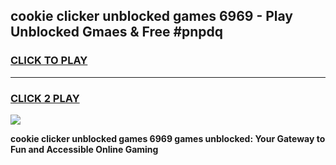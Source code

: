 
## cookie clicker unblocked games 6969 - Play Unblocked Gmaes & Free #pnpdq
<h3>
<a href="https://premium.freeplayer.one?title=cookie_clicker_unblocked_games_6969&ref=01M">CLICK TO PLAY</a></h3>
<hr>

<h3>
<a href="https://premium.freeplayer.one?title=cookie_clicker_unblocked_games_6969&ref=01M">CLICK 2 PLAY</a>
  
</h3>

<a href="https://premium.freeplayer.one?title=cookie_clicker_unblocked_games_6969&ref=01M"><img src="https://clearcache.store/games.png"></a>


**cookie clicker unblocked games 6969 games unblocked: Your Gateway to Fun and Accessible Online Gaming**
